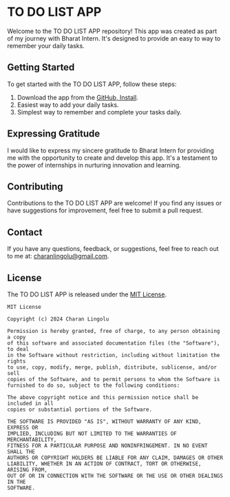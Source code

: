 # TO DO LIST APP

Welcome to the TO DO LIST APP repository! This app was created as part of my journey with Bharat Intern. It's designed to provide an easy to way to remember your daily tasks.

## Getting Started

To get started with the TO DO LIST APP, follow these steps:

1. Download the app from the [GitHub, Install](https://github.com/CharanLingolu/To-DoList-App/blob/master/app-debug.apk).
2. Easiest way to add your daily tasks.
3. Simplest way to remember and complete your tasks daily.

## Expressing Gratitude

I would like to express my sincere gratitude to Bharat Intern for providing me with the opportunity to create and develop this app. It's a testament to the power of internships in nurturing innovation and learning.

## Contributing

Contributions to the TO DO LIST APP are welcome! If you find any issues or have suggestions for improvement, feel free to submit a pull request.

## Contact

If you have any questions, feedback, or suggestions, feel free to reach out to me at: charanlingolu@gmail.com.

## License

The TO DO LIST APP is released under the [MIT License](LICENSE).

```
MIT License

Copyright (c) 2024 Charan Lingolu

Permission is hereby granted, free of charge, to any person obtaining a copy
of this software and associated documentation files (the "Software"), to deal
in the Software without restriction, including without limitation the rights
to use, copy, modify, merge, publish, distribute, sublicense, and/or sell
copies of the Software, and to permit persons to whom the Software is
furnished to do so, subject to the following conditions:

The above copyright notice and this permission notice shall be included in all
copies or substantial portions of the Software.

THE SOFTWARE IS PROVIDED "AS IS", WITHOUT WARRANTY OF ANY KIND, EXPRESS OR
IMPLIED, INCLUDING BUT NOT LIMITED TO THE WARRANTIES OF MERCHANTABILITY,
FITNESS FOR A PARTICULAR PURPOSE AND NONINFRINGEMENT. IN NO EVENT SHALL THE
AUTHORS OR COPYRIGHT HOLDERS BE LIABLE FOR ANY CLAIM, DAMAGES OR OTHER
LIABILITY, WHETHER IN AN ACTION OF CONTRACT, TORT OR OTHERWISE, ARISING FROM,
OUT OF OR IN CONNECTION WITH THE SOFTWARE OR THE USE OR OTHER DEALINGS IN THE
SOFTWARE.
```
